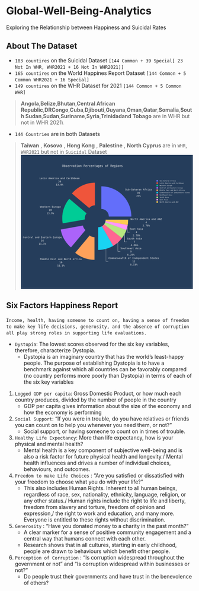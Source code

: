 # Global-Well-Being-Analytics
 Exploring the Relationship between Happiness and Suicidal Rates
## About The Dataset

- `183 countires` on the Suicidal Dataset `[144 Common + 39 Special[ 23 Not In WHR, WHR2021 + 16 Not In WHR2021]]`
- `165 countires` on the World Happines Report Dataset `[144 Common + 5 Common WHR2021 + 16 Special]`
- `149 countires` on the WHR Dataset for 2021 `[144 Common + 5 Common WHR]`

> __Angola__,__Belize__,__Bhutan__,__Central African Republic__,__DRCongo__,__Cuba__,__Djibouti__,__Guyana__,__Oman__,__Qatar__,__Somalia__,__South Sudan__,__Sudan__,__Suriname__,__Syria__,__Trinidadand Tobago__ are in WHR but not in WHR 2021\

- `144 Countries` are in both Datasets
 > __Taiwan__ , __Kosovo__ , __Hong Kong__ , __Palestine__ , __North Cyprus__ are in `WHR`, `WHR2021` but not in `Suicidal` Dataset
![Regions involved in Analytics](4_Extracted_Figures/Observation_Percentages_of_Regions.png)
## Six Factors Happiness Report
`Income, health, having someone to count on, having a sense of freedom to make key life decisions, generosity, and the absence of corruption all play strong roles in supporting life evaluations.`

- `Dystopia`:  The lowest scores observed for the six key variables, therefore, characterize Dystopia.
    - Dystopia is an imaginary country that has the world’s least-happy people. The purpose of establishing Dystopia is to have a benchmark against which all countries can be favorably compared (no country performs more poorly than Dystopia) in terms of each of the six key variables 

1. `Logged GDP per capita`:	Gross Domestic Product, or how much each country produces, divided by the number of people in the country
    - GDP per capita gives information about the size of the economy and how the economy is performing
2. `Social Support`: 	“If you were in trouble, do you have relatives or friends you can count on to help you whenever you need them, or not?”
    - Social support, or having someone to count on in times of trouble.
3. `Healthy Life Expectancy`: 	More than life expectancy, how is your physical and mental health?
    - Mental health is a key component of subjective well-being and is also a risk factor for future physical health and longevity./
      Mental health influences and drives a number of individual choices, behaviours, and outcomes.
4. `Freedom to make Life Choices` : “Are you satisfied or dissatisfied with your freedom to choose what you do with your life?”
    - This also includes Human Rights. Inherent to all human beings, regardless of race, sex, nationality, ethnicity, language, religion, or any other status./
      Human rights include the right to life and liberty, freedom from slavery and torture, freedom of opinion and expression,/
      the right to work and education, and many more. Everyone is entitled to these rights without discrimination.
5. `Generosity` :  “Have you donated money to a charity in the past month?” 
    - A clear marker for a sense of positive community engagement and a central way that humans connect with each other.
    - Research shows that in all cultures, starting in early childhood, people are drawn to behaviours which benefit other people.
6. `Perception of Corruption` : 	“Is corruption widespread throughout the government or not” and  “Is corruption widespread within businesses or not?”
    - Do people trust their governments and have trust in the benevolence of others?
